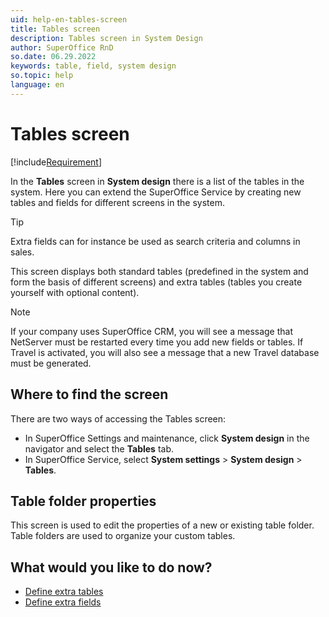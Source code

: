 ```yaml
---
uid: help-en-tables-screen
title: Tables screen
description: Tables screen in System Design
author: SuperOffice RnD
so.date: 06.29.2022
keywords: table, field, system design
so.topic: help
language: en
---
```


# Tables screen

[!include[Requirement](../../../learn/includes/req-expander-services.md)]

In the **Tables** screen in **System design** there is a list of the tables in the system. Here you can extend the SuperOffice Service by creating new tables and fields for different screens in the system.

> [!TIP]
> Extra fields can for instance be used as search criteria and columns in sales.

This screen displays both standard tables (predefined in the system and form the basis of different screens) and extra tables (tables you create yourself with optional content).

> [!NOTE]
> If your company uses SuperOffice CRM, you will see a message that NetServer must be restarted every time you add new fields or tables. If Travel is activated, you will also see a message that a new Travel database must be generated.

## Where to find the screen

There are two ways of accessing the Tables screen:

* In SuperOffice Settings and maintenance, click **System design** in the navigator and select the **Tables** tab.
* In SuperOffice Service, select **System settings** > **System design** > **Tables**.

## Table folder properties

This screen is used to edit the properties of a new or existing table folder. Table folders are used to organize your custom tables.

## What would you like to do now?

* [Define extra tables][1]
* [Define extra fields][2]

<!-- Referenced links -->
[1]: ../extra-table/create.md
[2]: ../extra-field/create.md

<!-- Referenced images -->

